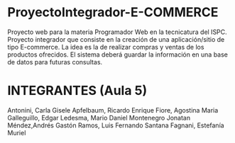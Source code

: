 # ProyectoIntegrador-E-COMMERCE

Proyecto web para la materia Programador Web en la tecnicatura del ISPC.
Proyecto integrador  que consiste en la creación de una aplicación/sitio de tipo E-commerce. La idea es la de realizar compras y ventas de los productos ofrecidos.
El sistema deberá guardar la información en una base de datos para futuras consultas.


# INTEGRANTES (Aula 5)
Antonini, Carla Gisele
Apfelbaum, Ricardo Enrique 
Fiore, Agostina Maria 
Galleguillo, Edgar
Ledesma, Mario Daniel 
Montenegro Jonatan
Méndez,Andrés Gastón
Ramos, Luis Fernando 
Santana Fagnani, Estefanía Muriel


